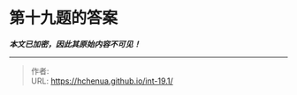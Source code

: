 # 第十九题的答案

***本文已加密，因此其原始内容不可见！***

---

> 作者: <no value>  
> URL: https://hchenua.github.io/int-19.1/  

